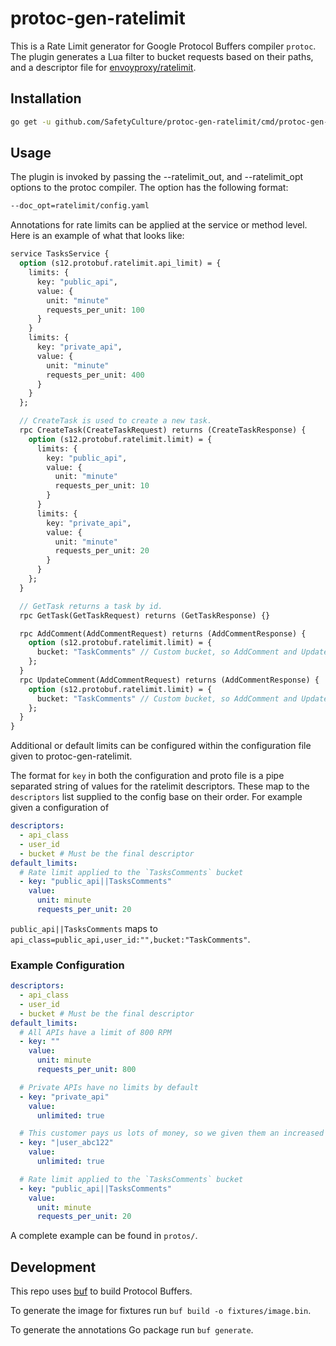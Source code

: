 # protoc-gen-ratelimit

This is a Rate Limit generator for Google Protocol Buffers compiler `protoc`. The plugin generates a Lua filter to bucket requests based on their paths, and a descriptor file for [envoyproxy/ratelimit](https://github.com/envoyproxy/ratelimit).

## Installation

```bash
go get -u github.com/SafetyCulture/protoc-gen-ratelimit/cmd/protoc-gen-ratelimit
```

## Usage

The plugin is invoked by passing the --ratelimit_out, and --ratelimit_opt options to the protoc compiler. The option has the following format:

```bash
--doc_opt=ratelimit/config.yaml
```

Annotations for rate limits can be applied at the service or method level. Here is an example of what that looks like:

```proto
service TasksService {
  option (s12.protobuf.ratelimit.api_limit) = {
    limits: {
      key: "public_api",
      value: {
        unit: "minute"
        requests_per_unit: 100
      }
    }
    limits: {
      key: "private_api",
      value: {
        unit: "minute"
        requests_per_unit: 400
      }
    }
  };

  // CreateTask is used to create a new task.
  rpc CreateTask(CreateTaskRequest) returns (CreateTaskResponse) {
    option (s12.protobuf.ratelimit.limit) = {
      limits: {
        key: "public_api",
        value: {
          unit: "minute"
          requests_per_unit: 10
        }
      }
      limits: {
        key: "private_api",
        value: {
          unit: "minute"
          requests_per_unit: 20
        }
      }
    };
  }

  // GetTask returns a task by id.
  rpc GetTask(GetTaskRequest) returns (GetTaskResponse) {}

  rpc AddComment(AddCommentRequest) returns (AddCommentResponse) {
    option (s12.protobuf.ratelimit.limit) = {
      bucket: "TaskComments" // Custom bucket, so AddComment and UpdateComment can share a ratelimit
    };
  }
  rpc UpdateComment(AddCommentRequest) returns (AddCommentResponse) {
    option (s12.protobuf.ratelimit.limit) = {
      bucket: "TaskComments" // Custom bucket, so AddComment and UpdateComment can share a ratelimit
    };
  }
}
```

Additional or default limits can be configured within the configuration file given to protoc-gen-ratelimit.

The format for `key` in both the configuration and proto file is a pipe separated string of values for the ratelimit descriptors. These map to the `descriptors` list supplied to the config base on their order. For example given a configuration of

```yaml
descriptors:
  - api_class
  - user_id
  - bucket # Must be the final descriptor
default_limits:
  # Rate limit applied to the `TasksComments` bucket
  - key: "public_api||TasksComments"
    value:
      unit: minute
      requests_per_unit: 20
```

`public_api||TasksComments` maps to `api_class=public_api,user_id:"",bucket:"TaskComments"`.

### Example Configuration

```yaml
descriptors:
  - api_class
  - user_id
  - bucket # Must be the final descriptor
default_limits:
  # All APIs have a limit of 800 RPM
  - key: ""
    value:
      unit: minute
      requests_per_unit: 800

  # Private APIs have no limits by default
  - key: "private_api"
    value:
      unlimited: true

  # This customer pays us lots of money, so we given them an increased ratelimit
  - key: "|user_abc122"
    value:
      unlimited: true

  # Rate limit applied to the `TasksComments` bucket
  - key: "public_api||TasksComments"
    value:
      unit: minute
      requests_per_unit: 20
```

A complete example can be found in `protos/`.

## Development

This repo uses [buf](https://buf.build) to build Protocol Buffers.

To generate the image for fixtures run `buf build -o fixtures/image.bin`.

To generate the annotations Go package run `buf generate`.
